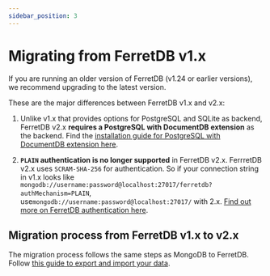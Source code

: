 ```yaml
---
sidebar_position: 3
---
```


# Migrating from FerretDB v1.x

If you are running an older version of FerretDB (v1.24 or earlier versions), we recommend upgrading to the latest version.

These are the major differences between FerretDB v1.x and v2.x:

1. Unlike v1.x that provides options for PostgreSQL and SQLite as backend, FerretDB v2.x **requires a PostgreSQL with DocumentDB extension** as the backend.
   Find the [installation guide for PostgreSQL with DocumentDB extension here](../installation/documentdb/docker.md).

2. **`PLAIN` authentication is no longer supported** in FerretDB v2.x.
   FerrretDB v2.x uses `SCRAM-SHA-256` for authentication.
   So if your connection string in v1.x looks like `mongodb://username:password@localhost:27017/ferretdb?authMechanism=PLAIN`, use`mongodb://username:password@localhost:27017/` with 2.x.
   [Find out more on FerretDB authentication here](../security/authentication.md).

## Migration process from FerretDB v1.x to v2.x

The migration process follows the same steps as MongoDB to FerretDB.
Follow [this guide to export and import your data](migrating-from-mongodb.md).
